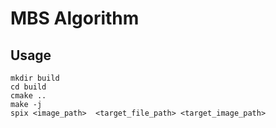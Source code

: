 # MBS Algorithm
## Usage
`mkdir build`  
`cd build`  
`cmake ..`  
`make -j`  
`spix <image_path>  <target_file_path> <target_image_path>`  

